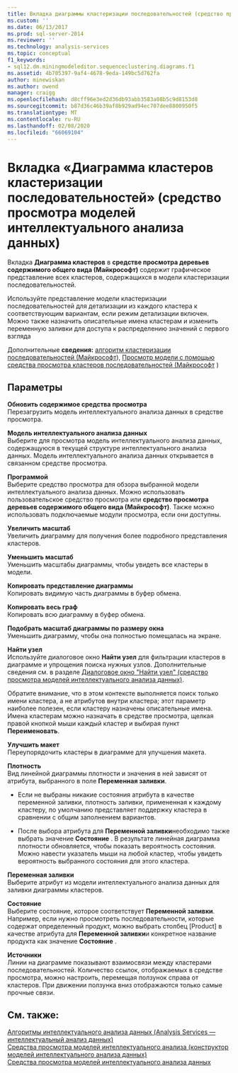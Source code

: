 ```yaml
---
title: Вкладка диаграммы кластеризации последовательностей (средство просмотра моделей интеллектуального анализа данных) Документация Майкрософт
ms.custom: ''
ms.date: 06/13/2017
ms.prod: sql-server-2014
ms.reviewer: ''
ms.technology: analysis-services
ms.topic: conceptual
f1_keywords:
- sql12.dm.miningmodeleditor.sequenceclustering.diagrams.f1
ms.assetid: 4b705397-9af4-4678-9eda-149bc5d762fa
author: minewiskan
ms.author: owend
manager: craigg
ms.openlocfilehash: d8cff96e3ed2d36db93abb3583a08b5c9d8153d8
ms.sourcegitcommit: b87d36c46b39af8b929ad94ec707dee8800950f5
ms.translationtype: MT
ms.contentlocale: ru-RU
ms.lasthandoff: 02/08/2020
ms.locfileid: "66069104"
---
```

# <a name="sequence-clustering-cluster-diagram-tab-mining-model-viewer"></a>Вкладка «Диаграмма кластеров кластеризации последовательностей» (средство просмотра моделей интеллектуального анализа данных)
  Вкладка **Диаграмма кластеров** в **средстве просмотра деревьев содержимого общего вида (Майкрософт)** содержит графическое представление всех кластеров, содержащихся в модели кластеризации последовательностей.  
  
 Используйте представление модели кластеризации последовательностей для детализации из каждого кластера к соответствующим вариантам, если режим детализации включен. Можно также назначить описательные имена кластерам и изменить переменную заливки для доступа к распределению значений с первого взгляда  
  
 Дополнительные **сведения:** [алгоритм кластеризации последовательностей (Майкрософт](data-mining/microsoft-sequence-clustering-algorithm.md)), [Просмотр модели с помощью средства просмотра кластеров последовательностей (Майкрософт](data-mining/browse-a-model-using-the-microsoft-sequence-cluster-viewer.md) )  
  
## <a name="options"></a>Параметры  
 **Обновить содержимое средства просмотра**  
 Перезагрузить модель интеллектуального анализа данных в средстве просмотра.  
  
 **Модель интеллектуального анализа данных**  
 Выберите для просмотра модель интеллектуального анализа данных, содержащуюся в текущей структуре интеллектуального анализа данных. Модель интеллектуального анализа данных открывается в связанном средстве просмотра.  
  
 **Программой**  
 Выберите средство просмотра для обзора выбранной модели интеллектуального анализа данных. Можно использовать пользовательское средство просмотра или **средство просмотра деревьев содержимого общего вида (Майкрософт)**. Также можно использовать подключаемые модули просмотра, если они доступны.  
  
 **Увеличить масштаб**  
 Увеличить диаграмму для получения более подробного представления кластеров.  
  
 **Уменьшить масштаб**  
 Уменьшить масштабы диаграммы, чтобы увидеть все кластеры в модели.  
  
 **Копировать представление диаграммы**  
 Копировать видимую часть диаграммы в буфер обмена.  
  
 **Копировать весь граф**  
 Копировать всю диаграмму в буфер обмена.  
  
 **Подобрать масштаб диаграммы по размеру окна**  
 Уменьшить диаграмму, чтобы она полностью помещалась на экране.  
  
 **Найти узел**  
 Используйте диалоговое окно **Найти узел** для фильтрации кластеров в диаграмме и упрощения поиска нужных узлов. Дополнительные сведения см. в разделе [Диалоговое окно "Найти узел" (средство просмотра моделей интеллектуального анализа данных)](find-node-dialog-box-mining-model-viewer.md).  
  
 Обратите внимание, что в этом контексте выполняется поиск только имени кластера, а не атрибутов внутри кластера; этот параметр наиболее полезен, если кластеру назначены описательные имена. Имена кластерам можно назначать в средстве просмотра, щелкая правой кнопкой мыши каждый кластер и выбирая пункт **Переименовать**.  
  
 **Улучшить макет**  
 Переупорядочить кластеры в диаграмме для улучшения макета.  
  
 **Плотность**  
 Вид линейной диаграммы плотности и значения в ней зависят от атрибута, выбранного в поле **Переменная заливки**.  
  
-   Если не выбраны никакие состояния атрибута в качестве переменной заливки, плотность заливки, примененная к каждому кластеру, по умолчанию представляет поддержку кластера в сравнении с общим заполнением вариантов.  
  
-   После выбора атрибута для **Переменной заливки**необходимо также выбрать значение **Состояние** . В результате линейная диаграмма плотности обновляется, чтобы показать вероятность состояния. Можно навести указатель мыши на любой кластер, чтобы увидеть вероятность выбранного состояния для этого кластера.  
  
 **Переменная заливки**  
 Выберите атрибут из модели интеллектуального анализа данных для заливки диаграммы кластеров.  
  
 **Состояние**  
 Выберите состояние, которое соответствует **Переменной заливки**. Например, если нужно просмотреть последовательности, которые содержат определенный продукт, можно выбрать столбец [Product] в качестве атрибута для **Переменной заливки**и конкретное название продукта как значение **Состояние** .  
  
 **Источники**  
 Линии на диаграмме показывают взаимосвязи между кластерами последовательностей. Количество ссылок, отображаемых в средстве просмотра, можно настроить, перемещая ползунок справа от кластеров. При движении ползунка вниз отображаются только самые прочные связи.  
  
## <a name="see-also"></a>См. также:  
 [Алгоритмы интеллектуального анализа данных &#40;Analysis Services — интеллектуальный анализ данных&#41;](data-mining/data-mining-algorithms-analysis-services-data-mining.md)   
 [Средства просмотра моделей интеллектуального анализа &#40;конструктор моделей интеллектуального анализа данных&#41;](mining-model-viewers-data-mining-model-designer.md)   
 [Средства просмотра моделей интеллектуального анализа данных](data-mining/data-mining-model-viewers.md)  
  
  

